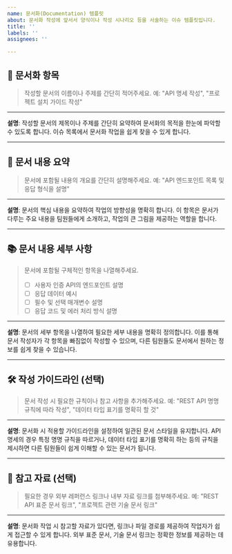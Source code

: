 ```yaml
---
name: 문서화(Documentation) 템플릿
about: 문서화 작성에 앞서서 양식이나 작성 시나리오 등을 서술하는 이슈 템플릿입니다.
title: ''
labels: ''
assignees: ''

---
```


## 📄 문서화 항목

> 작성할 문서의 이름이나 주제를 간단히 적어주세요.
> 예: "API 명세 작성", "프로젝트 설치 가이드 작성"

---

**설명**: 작성할 문서의 제목이나 주제를 간단히 요약하여 문서화의 목적을 한눈에 파악할 수 있도록 합니다. 이슈 목록에서 문서화 작업을 쉽게 찾을 수 있게 합니다.

---

## 📝 문서 내용 요약

> 문서에 포함될 내용의 개요를 간단히 설명해주세요.
> 예: "API 엔드포인트 목록 및 응답 형식을 설명"

---

**설명**: 문서의 핵심 내용을 요약하여 작업의 방향성을 명확히 합니다. 이 항목은 문서가 다루는 주요 내용을 팀원들에게 소개하고, 작업의 큰 그림을 제공하는 역할을 합니다.

---

## 📚 문서 내용 세부 사항

> 문서에 포함될 구체적인 항목을 나열해주세요.
> - [ ] 사용자 인증 API의 엔드포인트 설명
> - [ ] 응답 데이터 예시
> - [ ] 필수 및 선택 매개변수 설명
> - [ ] 응답 코드 및 에러 처리 방식 설명

---

**설명**: 문서의 세부 항목을 나열하여 필요한 세부 내용을 명확히 정의합니다. 이를 통해 문서 작성자가 각 항목을 빠짐없이 작성할 수 있으며, 다른 팀원들도 문서에서 원하는 정보를 쉽게 찾을 수 있습니다.

---

## 🛠️ 작성 가이드라인 (선택)

> 문서 작성 시 필요한 규칙이나 참고 사항을 추가해주세요.
> 예: "REST API 명명 규칙에 따라 작성", "데이터 타입 표기를 명확히 할 것"

---

**설명**: 문서화 시 적용할 가이드라인을 설정하여 일관된 문서 스타일을 유지합니다. API 명세의 경우 특정 명명 규칙을 따르거나, 데이터 타입 표기를 명확히 하는 등의 규칙을 제시하면 다른 팀원들이 쉽게 이해할 수 있는 문서가 됩니다.

---

## 🔗 참고 자료 (선택)

> 필요한 경우 외부 레퍼런스 링크나 내부 자료 링크를 첨부해주세요.
> 예: "REST API 표준 문서 링크", "프로젝트 관련 기술 문서 링크"

---

**설명**: 문서화 작업 시 참고할 자료가 있다면, 링크나 파일 경로를 제공하여 작업자가 쉽게 접근할 수 있게 합니다. 외부 표준 문서, 기술 문서 링크는 정확한 정보를 제공하는 데 유용합니다.
